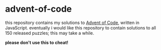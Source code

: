 # advent-of-code
this repository contains my solutions to [Advent of Code](https://adventofcode.com), written in JavaScript. eventually i would like this repository to contain solutions to all 150 released puzzles; this may take a while.

**please don't use this to cheat!**
